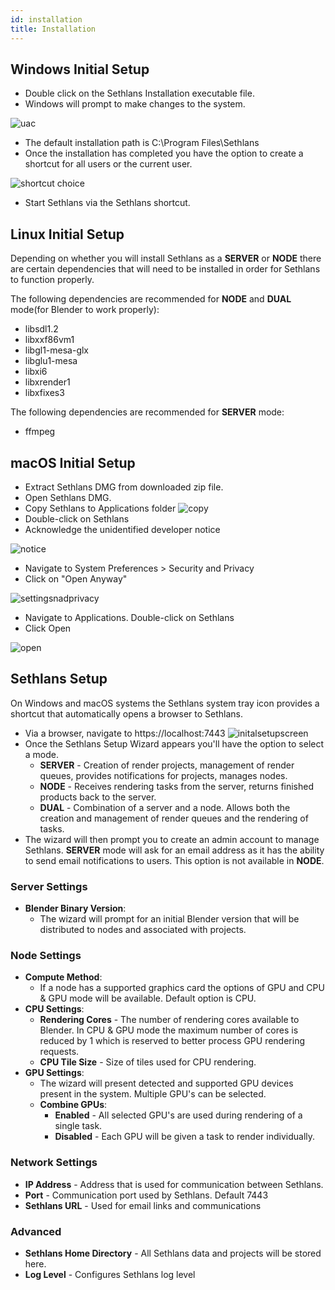 ```yaml
---
id: installation
title: Installation
---
```

## Windows Initial Setup

 - Double click on the Sethlans Installation executable file. 
 - Windows will prompt to make changes to the system. 
 
 ![uac](assets/windows/uac.PNG)
 - The default installation path is C:\Program Files\Sethlans
 - Once the installation has completed you have the option to create a shortcut for all users or the current user. 
 
 ![shortcut choice](assets/windows/shortcuts.PNG)
 - Start Sethlans via the Sethlans shortcut.

## Linux Initial Setup
Depending on whether you will install Sethlans as a **SERVER** or **NODE** there are certain dependencies that will need to be installed in order for Sethlans to function properly. 

The following dependencies are recommended for **NODE** and **DUAL** mode(for Blender to work properly):

- libsdl1.2
- libxxf86vm1
- libgl1-mesa-glx
- libglu1-mesa
- libxi6
- libxrender1
- libxfixes3

The following dependencies are recommended for **SERVER** mode:
- ffmpeg

## macOS Initial Setup
 - Extract Sethlans DMG from downloaded zip file.
 - Open Sethlans DMG.
 - Copy Sethlans to Applications folder
 ![copy](assets/mac/copy.PNG)
 - Double-click on Sethlans
 - Acknowledge the unidentified developer notice
 
 ![notice](assets/mac/unidentified.PNG)
 - Navigate to System Preferences > Security and Privacy
 - Click on "Open Anyway"

 ![settingsnadprivacy](assets/mac/settingsandprivacy.PNG)
 - Navigate to Applications. Double-click on Sethlans
 - Click Open
  
 ![open](assets/mac/sethlans_open.PNG)

## Sethlans Setup
On Windows and macOS systems the Sethlans system tray icon provides a shortcut that automatically opens a browser to Sethlans.

 - Via a browser, navigate to https://localhost:7443
 ![initalsetupscreen](assets/setup/setup_screen.PNG)
 - Once the Sethlans Setup Wizard appears you'll have the option to select a mode.
	 - **SERVER** - Creation of render projects, management of render queues, provides notifications for projects, manages nodes.
	 - **NODE** - Receives rendering tasks from the server, returns finished products back to the server.
	 - **DUAL** - Combination of a server and a node. Allows both the creation and management of render queues and the rendering of tasks.
 - The wizard will then prompt you to create an admin account to manage Sethlans.  **SERVER** mode will ask for an email address as it has the ability to send email notifications to users.  This option is not available in **NODE**.
### Server Settings
 - **Blender Binary Version**:
	 - The wizard will prompt for an initial Blender version that will be distributed to nodes and associated with projects.
### Node Settings
- **Compute Method**:
	- If a node has a supported graphics card the options of GPU and CPU & GPU mode will be available. Default option is CPU.
- **CPU Settings**:
	- **Rendering Cores** - The number of rendering cores available to Blender.  In CPU & GPU mode the maximum number of cores is reduced by 1 which is reserved to better process GPU rendering requests.
	- **CPU Tile Size** - Size of tiles used for CPU rendering.
- **GPU Settings**:
	- The wizard will present detected and supported GPU devices present in the system.  Multiple GPU's can be selected. 
	 - **Combine GPUs**:  
		 - **Enabled** -  All selected GPU's are used during rendering of a single task.
		 - **Disabled** -  Each GPU will be given a task to render individually.
### Network Settings
- **IP Address** - Address that is used for communication between Sethlans.  
- **Port** - Communication port used by Sethlans. Default 7443
- **Sethlans URL** - Used for email links and communications
### Advanced
- **Sethlans Home Directory** - All Sethlans data and projects will be stored here.
- **Log Level** - Configures Sethlans log level


